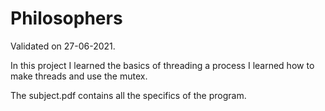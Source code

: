 # Philosophers
Validated on 27-06-2021.


In this project I learned the basics of threading a process
I learned how to make threads and use the mutex.

The subject.pdf contains all the specifics of the program.